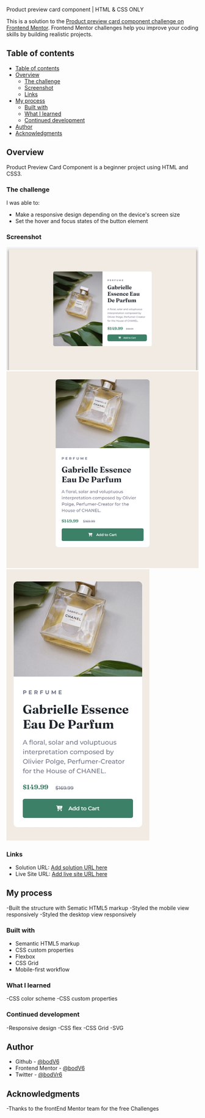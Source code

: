 Product preview card component | HTML & CSS ONLY

This is a solution to the [Product preview card component challenge on Frontend Mentor](https://www.frontendmentor.io/challenges/product-preview-card-component-GO7UmttRfa). Frontend Mentor challenges help you improve your coding skills by building realistic projects. 

## Table of contents

- [Table of contents](#table-of-contents)
- [Overview](#overview)
  - [The challenge](#the-challenge)
  - [Screenshot](#screenshot)
  - [Links](#links)
- [My process](#my-process)
  - [Built with](#built-with)
  - [What I learned](#what-i-learned)
  - [Continued development](#continued-development)
- [Author](#author)
- [Acknowledgments](#acknowledgments)


## Overview
 Product Preview Card Component is a beginner project using HTML and CSS3.
### The challenge

I was able to:

- Make a responsive design depending on the device's screen size
- Set the hover and focus states of the button element

### Screenshot

![](./images/127%20-%20Full%20-%20Generic%20Laptop%20-%202023-16-1%20at%209.52.10%20PM.jpg)
![](./images/127%20-%20Full%20-%20iPad%20-%202023-16-1%20at%209.52.10%20PM.jpg)
![](./images/127%20-%20Full%20-%20iPhone%20X%20-%202023-16-1%20at%209.52.10%20PM.jpg)


### Links

- Solution URL: [Add solution URL here](https://your-solution-url.com)
- Live Site URL: [Add live site URL here](https://your-live-site-url.com)

## My process

-Built the structure with Sematic HTML5 markup
-Styled the mobile view responsively
-Styled the desktop view responsively

### Built with

- Semantic HTML5 markup
- CSS custom properties
- Flexbox
- CSS Grid
- Mobile-first workflow

### What I learned

-CSS color scheme
-CSS custom properties


### Continued development

-Responsive design
-CSS flex
-CSS Grid
-SVG

## Author

- Github - [@bodV6](https://github.com/bodV6)
- Frontend Mentor - [@bodV6](https://www.frontendmentor.io/profile/bodV6)
- Twitter - [@bodVr6](https://www.twitter.com/bodVr6)

## Acknowledgments

-Thanks to the frontEnd Mentor team for the free Challenges
